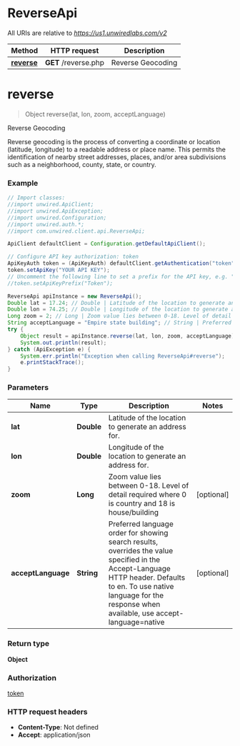 # ReverseApi

All URIs are relative to *https://us1.unwiredlabs.com/v2*

Method | HTTP request | Description
------------- | ------------- | -------------
[**reverse**](ReverseApi.md#reverse) | **GET** /reverse.php | Reverse Geocoding


<a name="reverse"></a>
# **reverse**
> Object reverse(lat, lon, zoom, acceptLanguage)

Reverse Geocoding

Reverse geocoding is the process of converting a coordinate or location (latitude, longitude) to a readable address or place name. This permits the identification of nearby street addresses, places, and/or area subdivisions such as a neighborhood, county, state, or country.

### Example
```java
// Import classes:
//import unwired.ApiClient;
//import unwired.ApiException;
//import unwired.Configuration;
//import unwired.auth.*;
//import com.unwired.client.api.ReverseApi;

ApiClient defaultClient = Configuration.getDefaultApiClient();

// Configure API key authorization: token
ApiKeyAuth token = (ApiKeyAuth) defaultClient.getAuthentication("token");
token.setApiKey("YOUR API KEY");
// Uncomment the following line to set a prefix for the API key, e.g. "Token" (defaults to null)
//token.setApiKeyPrefix("Token");

ReverseApi apiInstance = new ReverseApi();
Double lat = 17.24; // Double | Latitude of the location to generate an address for.
Double lon = 74.25; // Double | Longitude of the location to generate an address for.
Long zoom = 2; // Long | Zoom value lies between 0-18. Level of detail required where 0 is country and 18 is house/building
String acceptLanguage = "Empire state building"; // String | Preferred language order for showing search results, overrides the value specified in the Accept-Language HTTP header. Defaults to en. To use native language for the response when available, use accept-language=native
try {
    Object result = apiInstance.reverse(lat, lon, zoom, acceptLanguage);
    System.out.println(result);
} catch (ApiException e) {
    System.err.println("Exception when calling ReverseApi#reverse");
    e.printStackTrace();
}
```

### Parameters

Name | Type | Description  | Notes
------------- | ------------- | ------------- | -------------
 **lat** | **Double**| Latitude of the location to generate an address for. |
 **lon** | **Double**| Longitude of the location to generate an address for. |
 **zoom** | **Long**| Zoom value lies between 0-18. Level of detail required where 0 is country and 18 is house/building | [optional]
 **acceptLanguage** | **String**| Preferred language order for showing search results, overrides the value specified in the Accept-Language HTTP header. Defaults to en. To use native language for the response when available, use accept-language&#x3D;native | [optional]

### Return type

**Object**

### Authorization

[token](../README.md#token)

### HTTP request headers

 - **Content-Type**: Not defined
 - **Accept**: application/json

